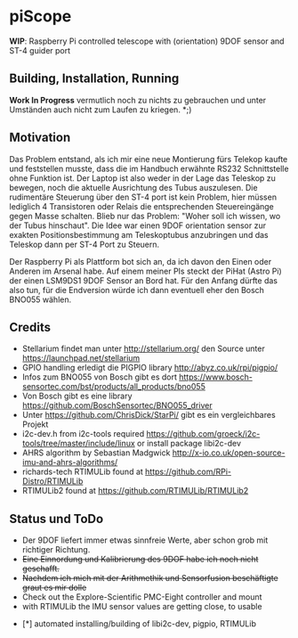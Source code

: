 # piScope
**WIP**: Raspberry Pi controlled telescope with (orientation) 9DOF sensor and ST-4 guider port

## Building, Installation, Running
**Work In Progress** vermutlich noch zu nichts zu gebrauchen und unter Umständen auch nicht zum Laufen
zu kriegen. *;)

## Motivation
Das Problem entstand, als ich mir eine neue Montierung fürs Telekop kaufte und feststellen musste, dass
die im Handbuch erwähnte RS232 Schnittstelle ohne Funktion ist. Der Laptop ist also weder in der Lage
das Teleskop zu bewegen, noch die aktuelle Ausrichtung des Tubus auszulesen. Die rudimentäre Steuerung
über den ST-4 port ist kein Problem, hier müssen lediglich 4 Transistoren oder Relais die entsprechenden
Steuereingänge gegen Masse schalten. Blieb nur das Problem: "Woher soll ich wissen, wo der Tubus hinschaut".
Die Idee war einen 9DOF orientation sensor zur exakten Positionsbestimmung am Teleskoptubus anzubringen
und das Teleskop dann per ST-4 Port zu Steuern.

Der Raspberry Pi als Plattform bot sich an, da ich davon den Einen oder Anderen im Arsenal habe. Auf einem
meiner PIs steckt der PiHat (Astro Pi) der einen LSM9DS1 9DOF Sensor an Bord hat. Für den Anfang dürfte das
also tun, für die Endversion würde ich dann eventuell eher den Bosch BNO055 wählen.

## Credits
* Stellarium findet man unter http://stellarium.org/ den Source unter https://launchpad.net/stellarium
* GPIO handling erledigt die PIGPIO library http://abyz.co.uk/rpi/pigpio/
* Infos zum BNO055 von Bosch gibt es dort https://www.bosch-sensortec.com/bst/products/all_products/bno055
* Von Bosch gibt es eine library https://github.com/BoschSensortec/BNO055_driver
* Unter https://github.com/ChrisDick/StarPi/ gibt es ein vergleichbares Projekt
* i2c-dev.h from i2c-tools required https://github.com/groeck/i2c-tools/tree/master/include/linux
or install package libi2c-dev
* AHRS algorithm by Sebastian Madgwick http://x-io.co.uk/open-source-imu-and-ahrs-algorithms/
* richards-tech RTIMULib found at https://github.com/RPi-Distro/RTIMULib
* RTIMULib2 found at https://github.com/RTIMULib/RTIMULib2

## Status und ToDo
* Der 9DOF liefert immer etwas sinnfreie Werte, aber schon grob mit richtiger Richtung.
* ~~Eine Einnordung und Kalibrierung des 9DOF habe ich noch nicht geschafft.~~
* ~~Nachdem ich mich mit der Arithmethik und Sensorfusion beschäftigte graut es mir dolle~~
* Check out the Explore-Scientific PMC-Eight controller and mount
* with RTIMULib the IMU sensor values are getting close, to usable

- [*] automated installing/building of libi2c-dev, pigpio, RTIMULib
